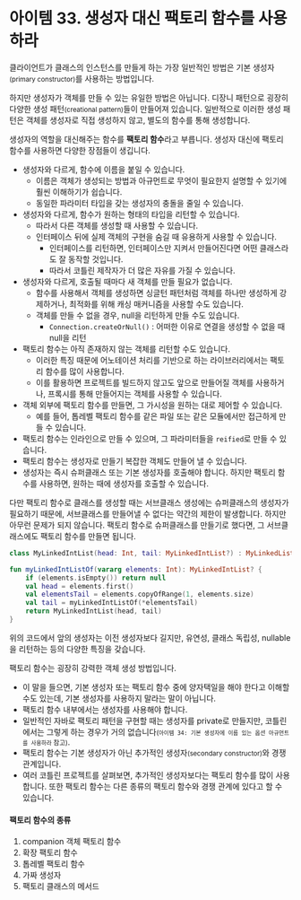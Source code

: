 # 아이템 33. 생성자 대신 팩토리 함수를 사용하라

클라이언트가 클래스의 인스턴스를 만들게 하는 가장 일반적인 방법은 기본 생성자<small>(primary constructor)</small>를 사용하는 방법입니다.

하지만 생성자가 객체를 만들 수 있는 유일한 방법은 아닙니다. 디장니 패턴으로 굉장히 다양한 생성 패턴<small>(creational pattern)</small>들이 만들어져 있습니다. 일반적으로 이러한 생성 패턴은 객체를 생성자로 직접 생성하지 않고, 별도의 함수를 통해 생성합니다.

생성자의 역할을 대신해주는 함수를 **팩토리 함수**라고 부릅니다. 생성자 대신에 팩토리 함수를 사용하면 다양한 장점들이 생깁니다.

- 생성자와 다르게, 함수에 이름을 붙일 수 있습니다.
  - 이름은 객체가 생성되는 방법과 아규먼트로 무엇이 필요한지 설명할 수 있기에 훨씬 이해하기가 쉽습니다.
  - 동일한 파라미터 타입을 갖는 생성자의 충돌을 줄일 수 있습니다.
- 생성자와 다르게, 함수가 원하는 형태의 타입을 리턴할 수 있습니다.
  - 따라서 다른 객체를 생성할 때 사용할 수 있습니다.
  - 인터페이스 뒤에 실제 객체의 구현을 숨길 때 유용하게 사용할 수 있습니다.
    - 인터페이스를 리턴하면, 인터페이스만 지켜서 만들어진다면 어떤 클래스라도 잘 동작할 것입니다.
    - 따라서 코틀린 제작자가 더 많은 자유를 가질 수 있습니다.
- 생성자와 다르게, 호출될 때마다 새 객체를 만들 필요가 없습니다.
  - 함수를 사용해서 객체를 생성하면 싱글턴 패턴처럼 객체를 하나만 생성하게 강제하거나, 최적화를 위해 캐싱 매커니즘을 사용할 수도 있습니다.
  - 객체를 만들 수 없을 경우, null을 리턴하게 만들 수도 있습니다.
    - `Connection.createOrNull()` : 어떠한 이유로 연결을 생성할 수 없을 때 null을 리턴
- 팩토리 함수는 아직 존재하지 않는 객체를 리턴할 수도 있습니다.
  - 이러한 특징 때문에 어노테이션 처리를 기반으로 하는 라이브러리에서는 팩토리 함수를 많이 사용합니다.
  - 이를 활용하면 프로젝트를 빌드하지 않고도 앞으로 만들어질 객체를 사용하거나, 프록시를 통해 만들어지는 객체를 사용할 수 있습니다.
- 객체 외부에 팩토리 함수를 만들면, 그 가시성을 원하는 대로 제어할 수 있습니다.
  - 예를 들어, 톱레벨 팩토리 함수를 같은 파일 또는 같은 모듈에서만 접근하게 만들 수 있습니다.
- 팩토리 함수는 인라인으로 만들 수 있으며, 그 파라미터들을 `reified`로 만들 수 있습니다.
- 팩토리 함수는 생성자로 만들기 복잡한 객체도 만들어 낼 수 있습니다.
- 생성자는 즉시 슈퍼클래스 또는 기본 생성자를 호출해야 합니다. 하지만 팩토리 함수를 사용하면, 원하는 때에 생성자를 호출할 수 있습니다.

다만 팩토리 함수로 클래스를 생성할 때는 서브클래스 생성에는 슈퍼클래스의 생성자가 필요하기 때문에, 서브클래스를 만들어낼 수 없다는 약간의 제한이 발생합니다. 하지만 아무런 문제가 되지 않습니다. 팩토리 함수로 슈퍼클래스를 만들기로 했다면, 그 서브클래스에도 팩토리 함수를 만들면 됩니다.

```kotlin
class MyLinkedIntList(head: Int, tail: MyLinkedIntList?) : MyLinkedList<Int>(head, tail)

fun myLinkedIntListOf(vararg elements: Int): MyLinkedIntList? {
	if (elements.isEmpty()) return null
	val head = elements.first()
	val elementsTail = elements.copyOfRange(1, elements.size)
	val tail = myLinkedIntListOf(*elementsTail)
	return MyLinkedIntList(head, tail)
}
```

위의 코드에서 앞의 생성자는 이전 생성자보다 길지만, 유연성, 클래스 독립성, nullable을 리턴하는 등의 다양한 특징을 갖습니다.

팩토리 함수는 굉장히 강력한 객체 생성 방법입니다.
- 이 말을 들으면, 기본 생성자 또는 팩토리 함수 중에 양자택일을 해야 한다고 이해할 수도 있는데, 기본 생성자를 사용하지 말라는 말이 아닙니다.
- 팩토리 함수 내부에서는 생성자를 사용해야 합니다.
- 일반적인 자바로 팩토리 패턴을 구현할 때는 생성자를 private로 만들지만, 코틀린에서는 그렇게 하는 경우가 거의 없습니다<small>(`아이템 34: 기본 생성자에 이름 있는 옵션 아규먼트를 사용하라` 참고)</small>.
- 팩토리 함수는 기본 생성자가 아닌 추가적인 생성자<small>(secondary constructor)</small>와 경쟁 관계입니다.
- 여러 코틀린 프로젝트를 살펴보면, 추가적인 생성자보다는 팩토리 함수를 많이 사용합니다. 또한 팩토리 함수는 다른 종류의 팩토리 함수와 경쟁 관계에 있다고 할 수 있습니다.

#### 팩토리 함수의 종류

1. companion 객체 팩토리 함수
2. 확장 팩토리 함수
3. 톱레벨 팩토리 함수
4. 가짜 생성자
5. 팩토리 클래스의 메서드
